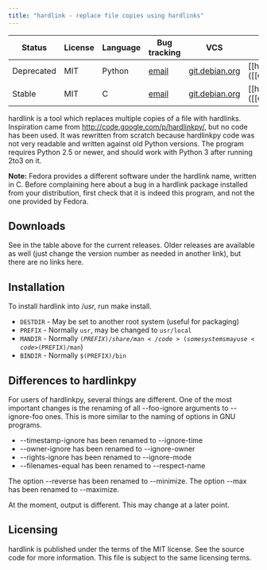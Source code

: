 ```yaml
---
title: "hardlink - replace file copies using hardlinks"
---
```



Status|License|Language|Bug tracking|VCS|Latest release
------|-------|--------|------------|---|--------------
Deprecated|MIT|Python|[email](mailto:jak@jak-linux.org)|[git.debian.org](http://anonscm.debian.org/gitweb/?p=users/jak/hardlink.git;a=summary)|[[hardlink_0.1.2.tar.gz]] ([[GPG|hardlink_0.1.2.tar.gz.asc]], Feb 2012)
Stable|MIT|C|[email](mailto:jak@jak-linux.org)|[git.debian.org](http://anonscm.debian.org/gitweb/?p=users/jak/hardlink.git;a=summary)|[[hardlink_0.3.0.tar.xz]] ([[GPG|hardlink_0.3.0.tar.xz.asc]], Sep 2014)


hardlink is a tool which replaces multiple copies of a file with hardlinks.
Inspiration came from <http://code.google.com/p/hardlinkpy/>, but no code has
been used. It was rewritten from scratch because hardlinkpy code was not very
readable and written against old Python versions. The program requires Python
2.5 or newer, and should work with Python 3 after running 2to3 on it.

<div class="well">

<b>Note:</b> Fedora provides a different software under the hardlink name,
written in C. Before complaining here about a bug in a hardlink package installed
from your distribution, first check that it is indeed this program, and not
the one provided by Fedora.

</div>

Downloads
------------
See in the table above for the current releases. Older releases are available as
well (just change the version number as needed in another link), but there are
no links here.

Installation
------------
To install hardlink into /usr, run make install.

 * <code>DESTDIR</code> - May be set to another root system (useful for packaging)
 * <code>PREFIX</code>  - Normally <code>usr</code>, may be changed to <code>usr/local</code>
 * <code>MANDIR</code> - Normally <code>$(PREFIX)/share/man</code> (some systems may use <code>$(PREFIX)/man</code>)
 * <code>BINDIR</code>  - Normally <code>$(PREFIX)/bin</code>

Differences to hardlinkpy
-------------------------
For users of hardlinkpy, several things are different. One of the most
important changes is the renaming of all --foo-ignore arguments to
--ignore-foo ones. This is more similar to the naming of options in GNU
programs.

* --timestamp-ignore has been renamed to --ignore-time
* --owner-ignore has been renamed to --ignore-owner
* --rights-ignore has been renamed to --ignore-mode
* --filenames-equal has been renamed to --respect-name

The option --reverse has been renamed to --minimize. The option --max has
been renamed to --maximize.

At the moment, output is different. This may change at a later point.

Licensing
---------
hardlink is published under the terms of the MIT license. See the source code
for more information. This file is subject to the same licensing terms.
